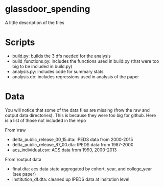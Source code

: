 # glassdoor_spending

A little description of the files

# Scripts
- build.py: builds the 3 dfs needed for the analysis
- build_functions.py: includes the functions used in build.py (that were too big to be included in build.py)
- analysis.py: includes code for summary stats
- analysis.do: includes regressions used in analysis of the paper

# Data
You will notice that some of the data files are missing (frow the raw and output data directories). This is because they were too big for github. Here is a list of those not included in the repo

From \raw
- delta_public_release_00_15.dta: IPEDS data from 2000-2015
- delta_public_release_87_00.dta: IPEDS data from 1987-2000
- acs_individual.csv: ACS data from 1990, 2000-2013

From \output data
- final.dta: acs data state aggregated by cohort, year, and college_year (see paper)
- institution_df.dta: cleaned up IPEDS data at insitution level
